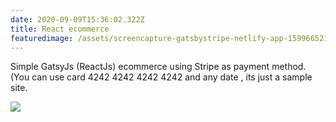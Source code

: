 ```yaml
---
date: 2020-09-09T15:36:02.322Z
title: React ecommerce
featuredimage: /assets/screencapture-gatsbystripe-netlify-app-1599665213658.png
---
```

Simple GatsyJs (ReactJs) ecommerce using Stripe as payment method. (You can use card 4242 4242 4242 4242 and any date , its just a sample site.

![](/assets/screencapture-gatsbystripe-netlify-app-1599665213658.png)
